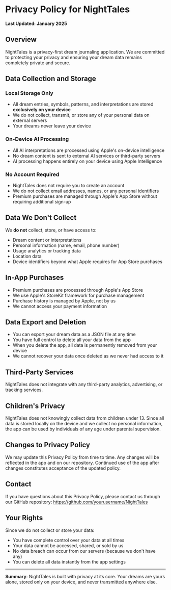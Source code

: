 # Privacy Policy for NightTales

**Last Updated: January 2025**

## Overview

NightTales is a privacy-first dream journaling application. We are committed to protecting your privacy and ensuring your dream data remains completely private and secure.

## Data Collection and Storage

### Local Storage Only
- All dream entries, symbols, patterns, and interpretations are stored **exclusively on your device**
- We do not collect, transmit, or store any of your personal data on external servers
- Your dreams never leave your device

### On-Device AI Processing
- All AI interpretations are processed using Apple's on-device intelligence
- No dream content is sent to external AI services or third-party servers
- AI processing happens entirely on your device using Apple Intelligence

### No Account Required
- NightTales does not require you to create an account
- We do not collect email addresses, names, or any personal identifiers
- Premium purchases are managed through Apple's App Store without requiring additional sign-up

## Data We Don't Collect

We **do not** collect, store, or have access to:
- Dream content or interpretations
- Personal information (name, email, phone number)
- Usage analytics or tracking data
- Location data
- Device identifiers beyond what Apple requires for App Store purchases

## In-App Purchases

- Premium purchases are processed through Apple's App Store
- We use Apple's StoreKit framework for purchase management
- Purchase history is managed by Apple, not by us
- We cannot access your payment information

## Data Export and Deletion

- You can export your dream data as a JSON file at any time
- You have full control to delete all your data from the app
- When you delete the app, all data is permanently removed from your device
- We cannot recover your data once deleted as we never had access to it

## Third-Party Services

NightTales does not integrate with any third-party analytics, advertising, or tracking services.

## Children's Privacy

NightTales does not knowingly collect data from children under 13. Since all data is stored locally on the device and we collect no personal information, the app can be used by individuals of any age under parental supervision.

## Changes to Privacy Policy

We may update this Privacy Policy from time to time. Any changes will be reflected in the app and on our repository. Continued use of the app after changes constitutes acceptance of the updated policy.

## Contact

If you have questions about this Privacy Policy, please contact us through our GitHub repository:
https://github.com/yourusername/NightTales

## Your Rights

Since we do not collect or store your data:
- You have complete control over your data at all times
- Your data cannot be accessed, shared, or sold by us
- No data breach can occur from our servers (because we don't have any)
- You can delete all data instantly from the app settings

---

**Summary**: NightTales is built with privacy at its core. Your dreams are yours alone, stored only on your device, and never transmitted anywhere else.

